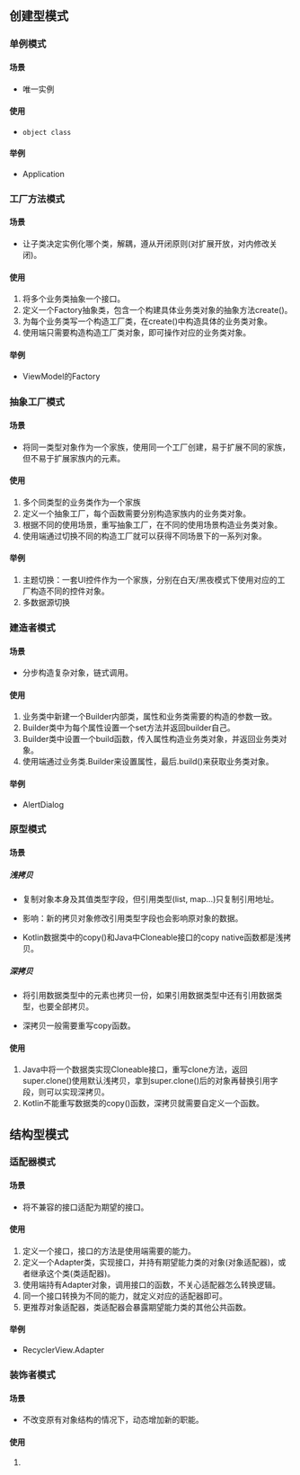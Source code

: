## 创建型模式

### 单例模式

#### 场景

- 唯一实例

#### 使用

- `object class`

#### 举例

- Application

### 工厂方法模式

#### 场景

- 让子类决定实例化哪个类，解耦，遵从开闭原则(对扩展开放，对内修改关闭)。

#### 使用

1. 将多个业务类抽象一个接口。
2. 定义一个Factory抽象类，包含一个构建具体业务类对象的抽象方法create()。
3. 为每个业务类写一个构造工厂类，在create()中构造具体的业务类对象。
4. 使用端只需要构造构造工厂类对象，即可操作对应的业务类对象。

#### 举例

- ViewModel的Factory

### 抽象工厂模式

#### 场景

- 将同一类型对象作为一个家族，使用同一个工厂创建，易于扩展不同的家族，但不易于扩展家族内的元素。

#### 使用

1. 多个同类型的业务类作为一个家族
2. 定义一个抽象工厂，每个函数需要分别构造家族内的业务类对象。
2. 根据不同的使用场景，重写抽象工厂，在不同的使用场景构造业务类对象。
3. 使用端通过切换不同的构造工厂就可以获得不同场景下的一系列对象。

#### 举例

1. 主题切换：一套UI控件作为一个家族，分别在白天/黑夜模式下使用对应的工厂构造不同的控件对象。
2. 多数据源切换


### 建造者模式

#### 场景

- 分步构造复杂对象，链式调用。

#### 使用

1. 业务类中新建一个Builder内部类，属性和业务类需要的构造的参数一致。
2. Builder类中为每个属性设置一个set方法并返回builder自己。
3. Builder类中设置一个build函数，传入属性构造业务类对象，并返回业务类对象。
4. 使用端通过业务类.Builder来设置属性，最后.build()来获取业务类对象。

#### 举例

- AlertDialog

### 原型模式

#### 场景

##### 浅拷贝

- 复制对象本身及其值类型字段，但引用类型(list, map...)只复制引用地址。

- 影响：新的拷贝对象修改引用类型字段也会影响原对象的数据。

- Kotlin数据类中的copy()和Java中Cloneable接口的copy native函数都是浅拷贝。

##### 深拷贝

- 将引用数据类型中的元素也拷贝一份，如果引用数据类型中还有引用数据类型，也要全部拷贝。

- 深拷贝一般需要重写copy函数。

#### 使用

1. Java中将一个数据类实现Cloneable接口，重写clone方法，返回super.clone()使用默认浅拷贝，拿到super.clone()后的对象再替换引用字段，则可以实现深拷贝。
2. Kotlin不能重写数据类的copy()函数，深拷贝就需要自定义一个函数。

## 结构型模式

### 适配器模式

#### 场景

- 将不兼容的接口适配为期望的接口。

#### 使用

1. 定义一个接口，接口的方法是使用端需要的能力。
2. 定义一个Adapter类，实现接口，并持有期望能力类的对象(对象适配器)，或者继承这个类(类适配器)。
3. 使用端持有Adapter对象，调用接口的函数，不关心适配器怎么转换逻辑。
4. 同一个接口转换为不同的能力，就定义对应的适配器即可。
5. 更推荐对象适配器，类适配器会暴露期望能力类的其他公共函数。

#### 举例

- RecyclerView.Adapter


### 装饰者模式

#### 场景

- 不改变原有对象结构的情况下，动态增加新的职能。

#### 使用

1. 